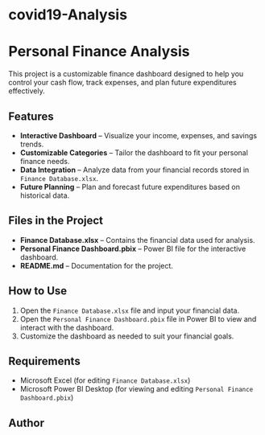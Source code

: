 # covid19-Analysis
# Personal Finance Analysis

This project is a customizable finance dashboard designed to help you control your cash flow, track expenses, and plan future expenditures effectively.

## Features
- **Interactive Dashboard** – Visualize your income, expenses, and savings trends.
- **Customizable Categories** – Tailor the dashboard to fit your personal finance needs.
- **Data Integration** – Analyze data from your financial records stored in `Finance Database.xlsx`.
- **Future Planning** – Plan and forecast future expenditures based on historical data.

## Files in the Project
- **Finance Database.xlsx** – Contains the financial data used for analysis.
- **Personal Finance Dashboard.pbix** – Power BI file for the interactive dashboard.
- **README.md** – Documentation for the project.

## How to Use
1. Open the `Finance Database.xlsx` file and input your financial data.
2. Open the `Personal Finance Dashboard.pbix` file in Power BI to view and interact with the dashboard.
3. Customize the dashboard as needed to suit your financial goals.

## Requirements
- Microsoft Excel (for editing `Finance Database.xlsx`)
- Microsoft Power BI Desktop (for viewing and editing `Personal Finance Dashboard.pbix`)

## Author


